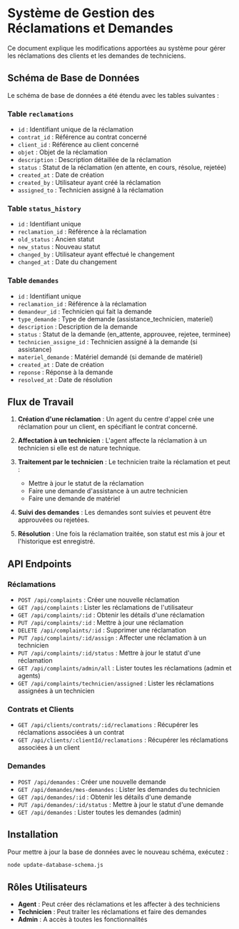 # Système de Gestion des Réclamations et Demandes

Ce document explique les modifications apportées au système pour gérer les réclamations des clients et les demandes de techniciens.

## Schéma de Base de Données

Le schéma de base de données a été étendu avec les tables suivantes :

### Table `reclamations`

- `id` : Identifiant unique de la réclamation
- `contrat_id` : Référence au contrat concerné
- `client_id` : Référence au client concerné
- `objet` : Objet de la réclamation
- `description` : Description détaillée de la réclamation
- `status` : Statut de la réclamation (en attente, en cours, résolue, rejetée)
- `created_at` : Date de création
- `created_by` : Utilisateur ayant créé la réclamation
- `assigned_to` : Technicien assigné à la réclamation

### Table `status_history`

- `id` : Identifiant unique
- `reclamation_id` : Référence à la réclamation
- `old_status` : Ancien statut
- `new_status` : Nouveau statut
- `changed_by` : Utilisateur ayant effectué le changement
- `changed_at` : Date du changement

### Table `demandes`

- `id` : Identifiant unique
- `reclamation_id` : Référence à la réclamation
- `demandeur_id` : Technicien qui fait la demande
- `type_demande` : Type de demande (assistance_technicien, materiel)
- `description` : Description de la demande
- `status` : Statut de la demande (en_attente, approuvee, rejetee, terminee)
- `technicien_assigne_id` : Technicien assigné à la demande (si assistance)
- `materiel_demande` : Matériel demandé (si demande de matériel)
- `created_at` : Date de création
- `reponse` : Réponse à la demande
- `resolved_at` : Date de résolution

## Flux de Travail

1. **Création d'une réclamation** : Un agent du centre d'appel crée une réclamation pour un client, en spécifiant le contrat concerné.

2. **Affectation à un technicien** : L'agent affecte la réclamation à un technicien si elle est de nature technique.

3. **Traitement par le technicien** : Le technicien traite la réclamation et peut :
   - Mettre à jour le statut de la réclamation
   - Faire une demande d'assistance à un autre technicien
   - Faire une demande de matériel

4. **Suivi des demandes** : Les demandes sont suivies et peuvent être approuvées ou rejetées.

5. **Résolution** : Une fois la réclamation traitée, son statut est mis à jour et l'historique est enregistré.

## API Endpoints

### Réclamations

- `POST /api/complaints` : Créer une nouvelle réclamation
- `GET /api/complaints` : Lister les réclamations de l'utilisateur
- `GET /api/complaints/:id` : Obtenir les détails d'une réclamation
- `PUT /api/complaints/:id` : Mettre à jour une réclamation
- `DELETE /api/complaints/:id` : Supprimer une réclamation
- `PUT /api/complaints/:id/assign` : Affecter une réclamation à un technicien
- `PUT /api/complaints/:id/status` : Mettre à jour le statut d'une réclamation
- `GET /api/complaints/admin/all` : Lister toutes les réclamations (admin et agents)
- `GET /api/complaints/technicien/assigned` : Lister les réclamations assignées à un technicien

### Contrats et Clients

- `GET /api/clients/contrats/:id/reclamations` : Récupérer les réclamations associées à un contrat
- `GET /api/clients/:clientId/reclamations` : Récupérer les réclamations associées à un client

### Demandes

- `POST /api/demandes` : Créer une nouvelle demande
- `GET /api/demandes/mes-demandes` : Lister les demandes du technicien
- `GET /api/demandes/:id` : Obtenir les détails d'une demande
- `PUT /api/demandes/:id/status` : Mettre à jour le statut d'une demande
- `GET /api/demandes` : Lister toutes les demandes (admin)

## Installation

Pour mettre à jour la base de données avec le nouveau schéma, exécutez :

```bash
node update-database-schema.js
```

## Rôles Utilisateurs

- **Agent** : Peut créer des réclamations et les affecter à des techniciens
- **Technicien** : Peut traiter les réclamations et faire des demandes
- **Admin** : A accès à toutes les fonctionnalités
